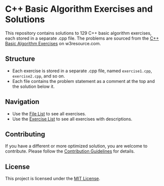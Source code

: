 # C++ Basic Algorithm Exercises and Solutions

This repository contains solutions to 129 C++ basic algorithm exercises, each stored in a separate .cpp file. The problems are sourced from the [C++ Basic Algorithm Exercises](https://www.w3resource.com/cpp-exercises/basic-algorithm/index.php) on w3resource.com.

## Structure

- Each exercise is stored in a separate .cpp file, named `exercise1.cpp`, `exercise2.cpp`, and so on.
- Each file contains the problem statement as a comment at the top and the solution below it.

## Navigation

- Use the [File List](https://github.com/username/repo-name/tree/main) to see all exercises.
- Use the [Exercise List](https://github.com/username/repo-name/tree/main/exercises) to see all exercises with descriptions.

## Contributing

If you have a different or more optimized solution, you are welcome to contribute. Please follow the [Contribution Guidelines](CONTRIBUTING.md) for details.

## License

This project is licensed under the [MIT License](LICENSE.md).
